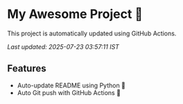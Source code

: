 # My Awesome Project 🚀

This project is automatically updated using GitHub Actions.

_Last updated: 2025-07-23 03:57:11 IST_

## Features
- Auto-update README using Python 🐍
- Auto Git push with GitHub Actions 🤖
